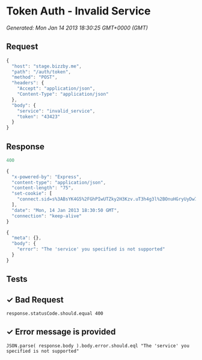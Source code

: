 # Token Auth - Invalid Service

*Generated: Mon Jan 14 2013 18:30:25 GMT+0000 (GMT)*
## Request
```javascript
{
  "host": "stage.bizzby.me",
  "path": "/auth/token",
  "method": "POST",
  "headers": {
    "Accept": "application/json",
    "Content-Type": "application/json"
  },
  "body": {
    "service": "invalid_service",
    "token": "43423"
  }
}
```

## Response
```javascript
400
```
```javascript
{
  "x-powered-by": "Express",
  "content-type": "application/json",
  "content-length": "75",
  "set-cookie": [
    "connect.sid=s%3ABsYK4G5%2FGhPIwUTZky2H3Kzv.uT3h4g3l%2BOnuHGryUyDw7pl%2FUp8HKq1qTe0WSuHcwgg; Path=/"
  ],
  "date": "Mon, 14 Jan 2013 18:30:50 GMT",
  "connection": "keep-alive"
}
```
```javascript
{
  "meta": {},
  "body": {
    "error": "The 'service' you specified is not supported"
  }
}
```

## Tests

## ✓ Bad Request
```
response.statusCode.should.equal 400
```

## ✓ Error message is provided
```
JSON.parse( response.body ).body.error.should.eql "The 'service' you specified is not supported"
```

